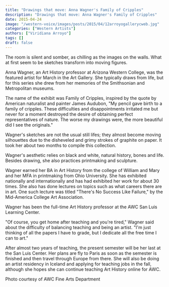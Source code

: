 ```yaml
---
title: "Drawings that move: Anna Wagner's Family of Cripples"
description: "Drawings that move: Anna Wagner's Family of Cripples"
date: 2015-04-24
image: "/western-voice/images/posts/2015/04/12arroyogallerycweb.jpg"
categories: ["Western Artists"]
authors: ["Viridiana Arroyo"]
tags: []
draft: false
---
```

The room is silent and somber, as chilling as the images on the walls. What at first seem to be sketches transform into moving figures.

Anna Wagner, an Art History professor at Arizona Western College, was the featured artist for March in the Art Gallery. She typically draws from life, but for this series she drew from her memories of the Smithsonian and Metropolitan museums.

The name of the exhibit was Family of Cripples, inspired by the quote by American naturalist and painter James Audubon, "My pencil gave birth to a family of cripples. These difficulties and disappointments irritated me but never for a moment destroyed the desire of obtaining perfect representatives of nature. The worse my drawings were, the more beautiful did I see the originals."

Wagner's sketches are not the usual still lifes; they almost become moving silhouettes due to the disheveled and grimy strokes of graphite on paper. It took her about two months to compile this collection.

Wagner's aesthetic relies on black and white, natural history, bones and life. Besides drawing, she also practices printmaking and sculpture.

Wagner earned her BA in Art History from the college of William and Mary and her MFA in printmaking from Ohio University. She has exhibited nationally and internationally and has had exhibited her work for about 30 times. She also has done lectures on topics such as what careers there are in art. One such lecture was titled "There's No Success Like Failure," by the Mid-America College Art Association.

Wagner has been the full-time Art History professor at the AWC San Luis Learning Center.

"Of course, you get home after teaching and you're tired," Wagner said about the difficulty of balancing teaching and being an artist. "I'm just thinking of all the papers I have to grade, but I dedicate all the free time I can to art."

After almost two years of teaching, the present semester will be her last at the San Luis Center. Her plans are fly to Paris as soon as the semester is finished and then travel through Europe from there. She will also be doing an artist residency in Iceland and applying for teaching jobs in the fall, although she hopes she can continue teaching Art History online for AWC.

Photo courtesy of AWC Fine Arts Department